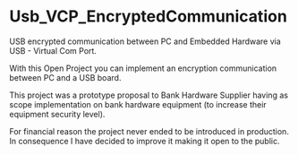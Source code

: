 # Usb_VCP_EncryptedCommunication
USB encrypted communication between PC and Embedded Hardware via USB - Virtual Com Port.

With this Open Project you can implement an encryption communication between PC and a USB board.

This project was a prototype proposal to Bank Hardware Supplier having as scope implementation on bank hardware equipment (to increase their equipment security level).

For financial reason the project never ended to be introduced in production. In consequence I have decided to improve it making it open to the public.
